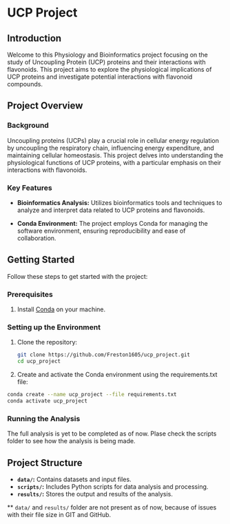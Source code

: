 # UCP Project

## Introduction

Welcome to this Physiology and Bioinformatics project focusing on the study of Uncoupling Protein (UCP) proteins and their interactions with flavonoids. This project aims to explore the physiological implications of UCP proteins and investigate potential interactions with flavonoid compounds.

## Project Overview

### Background

Uncoupling proteins (UCPs) play a crucial role in cellular energy regulation by uncoupling the respiratory chain, influencing energy expenditure, and maintaining cellular homeostasis. This project delves into understanding the physiological functions of UCP proteins, with a particular emphasis on their interactions with flavonoids.

### Key Features

- **Bioinformatics Analysis:** Utilizes bioinformatics tools and techniques to analyze and interpret data related to UCP proteins and flavonoids.

- **Conda Environment:** The project employs Conda for managing the software environment, ensuring reproducibility and ease of collaboration.

## Getting Started

Follow these steps to get started with the project:

### Prerequisites

1. Install [Conda](https://docs.conda.io/projects/conda/en/latest/user-guide/install/index.html) on your machine.

### Setting up the Environment

1. Clone the repository:
   ```bash
   git clone https://github.com/Freston1605/ucp_project.git
   cd ucp_project
   ```
2. Create and activate the Conda environment using the requirements.txt file:

  ```bash
  conda create --name ucp_project --file requirements.txt
  conda activate ucp_project
  ```
### Running the Analysis

The full analysis is yet to be completed as of now.
Plase check the scripts folder to see how the analysis is being made.

## Project Structure

- **`data/`:** Contains datasets and input files.
- **`scripts/`:** Includes Python scripts for data analysis and processing.
- **`results/`:** Stores the output and results of the analysis.

** `data/` and `results/` folder are not present as of now, because of issues with their file size in GIT and GitHub.
